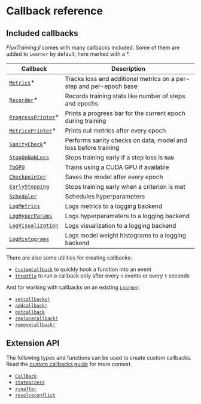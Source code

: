 # Callback reference

## Included callbacks

*FluxTraining.jl* comes with many callbacks included. Some of them are added to `Learner` by default, here marked with a *.

| **Callback**            | **Description**                                                     |
| ----------------------- | ------------------------------------------------------------------- |
| [`Metrics`](#)*         | Tracks loss and additional metrics on a per-step and per-epoch base |
| [`Recorder`](#)*        | Records training stats like number of steps and epochs              |
| [`ProgressPrinter`](#)* | Prints a progress bar for the current epoch during training         |
| [`MetricsPrinter`](#)*  | Prints out metrics after every epoch                                |
| [`SanityCheck`](#)*     | Performs sanity checks on data, model and loss before training      |
| [`StopOnNaNLoss`](#)    | Stops training early if a step loss is `NaN`                        |
| [`ToGPU`](#)            | Trains using a CUDA GPU if available                                |
| [`Checkpointer`](#)     | Saves the model after every epoch                                   |
| [`EarlyStopping`](#)    | Stops training early when a criterion is met                        |
| [`Scheduler`](#)        | Schedules hyperparameters                                           |
| [`LogMetrics`](#)       | Logs metrics to a logging backend                                   |
| [`LogHyperParams`](#)   | Logs hyperparameters to a logging backend                           |
| [`LogVisualization`](#) | Logs visualization to a logging backend                             |
| [`LogHistograms`](#)    | Logs model weight histograms to a logging backend                   |


There are also some utilities for creating callbacks:

- [`CustomCallback`](#) to quickly hook a function into an event
- [`throttle`](#) to run a callback only after every `n` events or every `t` seconds

And for working with callbacks on an existing [`Learner`](#):

- [`setcallbacks!`](#)
- [`addcallback!`](#)
- [`getcallback`](#)
- [`replacecallback!`](#)
- [`removecallback!`](#)


## Extension API

The following types and functions can be used to create custom callbacks. Read the [custom callbacks guide](./custom.md) for more context.

- [`Callback`](#)
- [`stateaccess`](#)
- [`runafter`](#)
- [`resolveconflict`](#)


